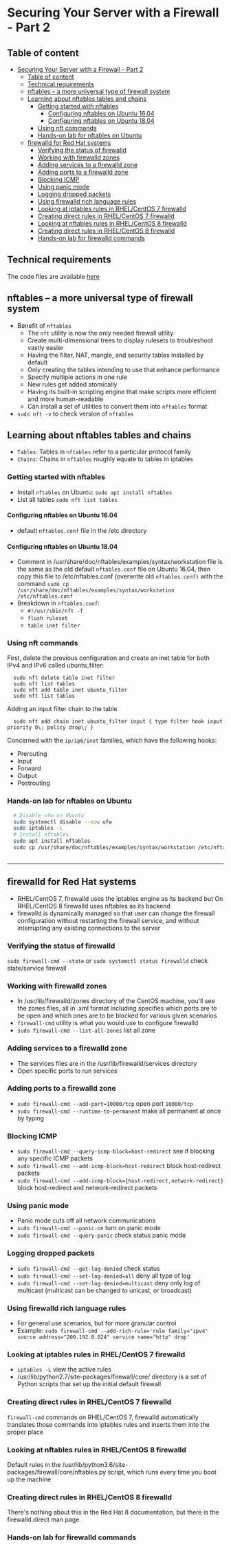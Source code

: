 # Securing Your Server with a Firewall - Part 2

## Table of content

- [Securing Your Server with a Firewall - Part 2](#securing-your-server-with-a-firewall---part-2)
  - [Table of content](#table-of-content)
  - [Technical requirements](#technical-requirements)
  - [nftables – a more universal type of firewall system](#nftables--a-more-universal-type-of-firewall-system)
  - [Learning about nftables tables and chains](#learning-about-nftables-tables-and-chains)
    - [Getting started with nftables](#getting-started-with-nftables)
      - [Configuring nftables on Ubuntu 16.04](#configuring-nftables-on-ubuntu-1604)
      - [Configuring nftables on Ubuntu 18.04](#configuring-nftables-on-ubuntu-1804)
    - [Using nft commands](#using-nft-commands)
    - [Hands-on lab for nftables on Ubuntu](#hands-on-lab-for-nftables-on-ubuntu)
  - [firewalld for Red Hat systems](#firewalld-for-red-hat-systems)
    - [Verifying the status of firewalld](#verifying-the-status-of-firewalld)
    - [Working with firewalld zones](#working-with-firewalld-zones)
    - [Adding services to a firewalld zone](#adding-services-to-a-firewalld-zone)
    - [Adding ports to a firewalld zone](#adding-ports-to-a-firewalld-zone)
    - [Blocking ICMP](#blocking-icmp)
    - [Using panic mode](#using-panic-mode)
    - [Logging dropped packets](#logging-dropped-packets)
    - [Using firewalld rich language rules](#using-firewalld-rich-language-rules)
    - [Looking at iptables rules in RHEL/CentOS 7 firewalld](#looking-at-iptables-rules-in-rhelcentos-7-firewalld)
    - [Creating direct rules in RHEL/CentOS 7 firewalld](#creating-direct-rules-in-rhelcentos-7-firewalld)
    - [Looking at nftables rules in RHEL/CentOS 8 firewalld](#looking-at-nftables-rules-in-rhelcentos-8-firewalld)
    - [Creating direct rules in RHEL/CentOS 8 firewalld](#creating-direct-rules-in-rhelcentos-8-firewalld)
    - [Hands-on lab for firewalld commands](#hands-on-lab-for-firewalld-commands)


## Technical requirements

The code files are available [here](https://github.com/PacktPublishing/Mastering-Linux-Security-and-Hardening-Second-Edition)

## nftables – a more universal type of firewall system

 - Benefit of `nftables`
    - The `nft` utility is now the only needed firewall utility 
    - Create multi-dimensional trees to display rulesets to troubleshoot vastly easier
    - Having the filter, NAT, mangle, and security tables installed by default
    - Only creating the tables intending to use that enhance performance
    - Specify multiple actions in one rule
    - New rules get added atomically
    - Having its built-in scripting engine that make scripts more efficient and more human-readable
    - Can install a set of utilities to convert them into `nftables` format
  - `sudo nft -v` to check version of `nftables`

## Learning about nftables tables and chains

 - `Tables`: Tables in `nftables` refer to a particular protocol family
 - `Chains`: Chains in `nftables` roughly equate to tables in iptables

### Getting started with nftables

 - Install `nftables` on Ubuntu: `sudo apt install nftables`
 - List all tables `sudo nft list tables`

#### Configuring nftables on Ubuntu 16.04

 - default `nftables.conf` file in the /etc directory

#### Configuring nftables on Ubuntu 18.04

 - Comment in /usr/share/doc/nftables/examples/syntax/workstation file is the same as the old default `nftables.conf` file on Ubuntu 16.04, then copy this file to /etc/nftables.conf (overwrite old `nftables.conf)` with the command `sudo cp /usr/share/doc/nftables/examples/syntax/workstation /etc/nftables.conf`
 - Breakdown in `nftables.conf`:
   - `#!/usr/sbin/nft -f`
   - `flush ruleset`
   - `table inet filter`

### Using nft commands

First, delete the previous configuration and create an inet table for both IPv4 and IPv6 called ubuntu_filter:
```
  sudo nft delete table inet filter
  sudo nft list tables
  sudo nft add table inet ubuntu_filter
  sudo nft list tables
```

Adding an input filter chain to the table

```
  sudo nft add chain inet ubuntu_filter input { type filter hook input priority 0\; policy drop\; }
```

Concerned with the `ip/ip6/inet` families, which have the following hooks:
 - Prerouting
 - Input
 - Forward
 - Output
 - Postrouting

### Hands-on lab for nftables on Ubuntu

```sh
  # Disable ufw on Ubuntu
  sudo systemctl disable --now ufw
  sudo iptables -L
  # Install nftables
  sudo apt install nftables
  sudo cp /usr/share/doc/nftables/examples/syntax/workstation /etc/nftables.conf
  
```

---

## firewalld for Red Hat systems

- RHEL/CentOS 7, firewalld uses the iptables engine as its backend but On RHEL/CentOS 8 firewalld uses nftables as its backend
- firewalld is dynamically managed so that user can change the firewall configuration without restarting the firewall service, and without interrupting any existing connections to the server

### Verifying the status of firewalld

`sudo firewall-cmd --state` or `sudo systemctl status firewalld` check state/service firewall

### Working with firewalld zones

 - In /usr/lib/firewalld/zones directory of the CentOS machine, you'll see the zones files, all in .xml format including specifies which ports are to be open and which ones are to be blocked for various given scenarios
 - `firewall-cmd` utility is what you would use to configure firewalld
 - `sudo firewall-cmd --list-all-zones` list all zone

### Adding services to a firewalld zone

 - The services files are in the /usr/lib/firewalld/services directory
 - Open specific ports to run services
  
### Adding ports to a firewalld zone

 - `sudo firewall-cmd --add-port=10000/tcp` open port `10000/tcp`
 - `sudo firewall-cmd --runtime-to-permanent` make all permanent at once by typing

### Blocking ICMP

 - `sudo firewall-cmd --query-icmp-block=host-redirect` see if blocking any specific ICMP packets
 - `sudo firewall-cmd --add-icmp-block=host-redirect` block host-redirect packets
 - `sudo firewall-cmd --add-icmp-block={host-redirect,network-redirect}` block host-redirect and network-redirect packets

### Using panic mode

 - Panic mode cuts off all network communications
 - `sudo firewall-cmd --panic-on` turn on panic mode
 - `sudo firewall-cmd --query-panic` check status panic mode

### Logging dropped packets

 - `sudo firewall-cmd --get-log-denied` check status
 - `sudo firewall-cmd --set-log-denied=all` deny all type of log
 - `sudo firewall-cmd --set-log-denied=multicast` deny only log of multicast (multicast
 can be changed to unicast, or broadcast)

### Using firewalld rich language rules

 - For general use scenarios, but for more granular control
 - Example: `sudo firewall-cmd --add-rich-rule='rule family="ipv4" source address="200.192.0.024" service name="http" drop'`


### Looking at iptables rules in RHEL/CentOS 7 firewalld

 - `iptables -L` view the active rules
 - /usr/lib/python2.7/site-packages/firewall/core/ directory is a set of Python scripts that set up the initial default firewall

### Creating direct rules in RHEL/CentOS 7 firewalld

`firewall-cmd` commands on RHEL/CentOS 7, firewalld automatically translates those commands into iptables rules and inserts them into the proper place

### Looking at nftables rules in RHEL/CentOS 8 firewalld

Default rules in the /usr/lib/python3.6/site-packages/firewall/core/nftables.py script, which runs every time you boot up the machine

### Creating direct rules in RHEL/CentOS 8 firewalld

There's nothing about this in the Red Hat 8 documentation, but there is the firewalld.direct man page 

### Hands-on lab for firewalld commands






